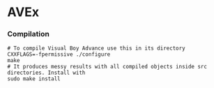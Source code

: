 # AVEx

### Compilation ###
    # To compile Visual Boy Advance use this in its directory
    CXXFLAGS=-fpermissive ./configure
    make
    # It produces messy results with all compiled objects inside src directories. Install with
    sudo make install
